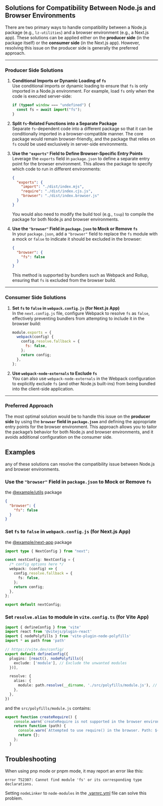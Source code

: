 ## Solutions for Compatibility Between Node.js and Browser Environments

There are two primary ways to handle compatibility between a Node.js package (e.g., `lz-utilities`) and a browser environment (e.g., a Next.js app). These solutions can be applied either on the **producer side** (in the package itself) or the **consumer side** (in the Next.js app). However, resolving this issue on the producer side is generally the preferred approach.

---

### **Producer Side Solutions**

1. **Conditional Imports or Dynamic Loading of `fs`**  
   Use conditional imports or dynamic loading to ensure that `fs` is only imported in a Node.js environment. For example, load `fs` only when the code is executed server-side:

   ```typescript
   if (typeof window === "undefined") {
     const fs = await import("fs");
   }
   ```

2. **Split `fs`-Related Functions into a Separate Package**  
   Separate `fs`-dependent code into a different package so that it can be conditionally imported in a browser-compatible manner. The core package would remain browser-friendly, and the package that relies on `fs` could be used exclusively in server-side environments.

3. **Use the `"exports"` Field to Define Browser-Specific Entry Points**  
   Leverage the `exports` field in `package.json` to define a separate entry point for the browser environment. This allows the package to specify which code to run in different environments:

   ```json
   {
     "exports": {
       "import": "./dist/index.mjs",
       "require": "./dist/index.cjs.js",
       "browser": "./dist/index.browser.js"
     }
   }
   ```

   You would also need to modify the build tool (e.g., `tsup`) to compile the package for both Node.js and browser environments.

4. **Use the `"browser"` Field in `package.json` to Mock or Remove `fs`**  
   In your `package.json`, add a `"browser"` field to replace the `fs` module with a mock or `false` to indicate it should be excluded in the browser:

   ```json
   {
     "browser": {
       "fs": false
     }
   }
   ```

   This method is supported by bundlers such as Webpack and Rollup, ensuring that `fs` is excluded from the browser build.

---

### **Consumer Side Solutions**

1. **Set `fs` to `false` in `webpack.config.js` (for Next.js App)**  
   In the `next.config.js` file, configure Webpack to resolve `fs` as `false`, effectively preventing bundlers from attempting to include it in the browser build:

   ```javascript
   module.exports = {
     webpack(config) {
       config.resolve.fallback = {
         fs: false,
       };
       return config;
     },
   };
   ```

2. **Use `webpack-node-externals` to Exclude `fs`**  
   You can also use `webpack-node-externals` in the Webpack configuration to explicitly exclude `fs` (and other Node.js built-ins) from being bundled into the client-side application.

---

### **Preferred Approach**

The most optimal solution would be to handle this issue on the **producer side** by using the **`browser` field in `package.json`** and defining the appropriate entry points for the browser environment. This approach allows you to tailor the package’s behavior for both Node.js and browser environments, and it avoids additional configuration on the consumer side.

## Examples

any of these solutions can resolve the compatibility issue between Node.js and browser environments.

### **Use the `"browser"` Field in `package.json` to Mock or Remove `fs`**

the [@example/utils](./packages/utils/package.json) package

```json
{
  "browser": {
    "fs": false
  }
}
```

### **Set `fs` to `false` in `webpack.config.js` (for Next.js App)**

the [@example/next-app](./packages/next-app/next.config.js) package

```typescript
import type { NextConfig } from "next";

const nextConfig: NextConfig = {
  /* config options here */
  webpack: (config) => {
    config.resolve.fallback = {
      fs: false,
    };
    return config;
  },
};

export default nextConfig;
```

### **Set `resolve.alias` to module in `vite.config.ts` (for Vite App)**
```typescript
import { defineConfig } from 'vite'
import react from '@vitejs/plugin-react'
import { nodePolyfills } from 'vite-plugin-node-polyfills'
import * as path from 'path'

// https://vite.dev/config/
export default defineConfig({
  plugins: [react(), nodePolyfills({
    exclude: ['module'], // Exclude the unwanted modules
  })],

  resolve: {
    alias: {
      module: path.resolve(__dirname, './src/polyfills/module.js'), // Alias 'module' to an empty module
    },
  },
})
```
and the `src/polyfills/module.js` contains:
```typescript
export function createRequire() {
    console.warn(`createRequire is not supported in the browser environment.`);
    return function (path) {
      console.warn(`Attempted to use require() in the browser. Path: ${path}`);
      return {};
    };
  }
```

## Troubleshooting
When using pnp mode or pnpm mode, it may report an error like this:
```shell
error TS2307: Cannot find module 'fs' or its corresponding type declarations.
```
Setting `nodeLinker` to `node-modules` in the [.yarnrc.yml](./.yarnrc.yml) file can solve this problem.
